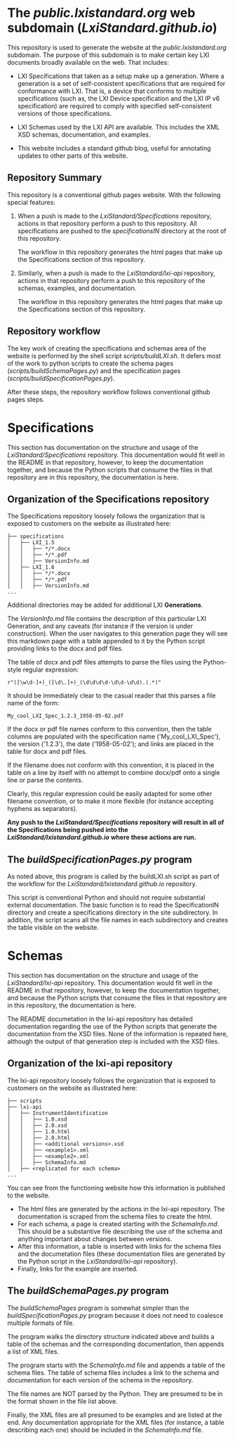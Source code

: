 # The *public.lxistandard.org* web subdomain (*LxiStandard.github.io*)

This repository is used to generate the website at the *public.lxistandard.org* 
subdomain.  The purpose of this subdomain is to make certain key LXI documents
broadly available on the web.  That includes:

  * LXI Specifications that taken as a setup make up a 
  generation.  Where a generation is a set of self-consistent
  specifications that are required for conformance with LXI. 
  That is, a device that conforms to multiple specifications 
  (such as, the LXI Device specification and the LXI IP v6 
  specification) are required to comply with specified
  self-consistent versions of those specifications.

  * LXI Schemas used by the LXI API are available.  This includes the XML XSD schemas, documentation, and examples.

 * This website includes a standard github blog, useful for
  annotating updates to other parts of this website.

## Repository Summary

This repository is a conventional github pages website.  With the following special
features:

1. When a push is made to the *LxiStandard/Specifications* repository, actions in that
   repository perform a push to this repository.  All specifications are pushed to 
   the *specificationsIN* directory at the root of this repository.

   The workflow in this repository generates the html pages that make up the 
   Specifications section of this repository.

2. Similarly, when a push is made to the *LxiStandard/lxi-api* repository, actions
   in that repository perform a push to this repository of the schemas, examples, and documentation.

   The workflow in this repository generates the html pages that make up the 
   Specifications section of this repository.

## Repository workflow

The key work of creating the specifications and schemas area
of the website is performed by the shell script 
*scripts/buildLXI.sh*. It defers most of the work to python
scripts to create the schema pages (*scripts/buildSchemaPages.py*)
and the specification pages (*scripts/buildSpecificationPages.py*).

After these steps, the repository workflow follows conventional
github pages steps.

# Specifications

This section has documentation on the structure and usage of the
*LxiStandard/Specifications* repository.  This 
documentation would fit well in the README in that repository, 
however, to keep the documentation together, and because
the Python scripts that consume the files in that repository
are in this repository, the documentation is here.



## Organization of the Specifications repository

The Specifications repository loosely follows the organization
that is exposed to customers on the website as illustrated here:


````
├── specifications
│   ├── LXI_1.5
│   │   ├── */*.docx
│   │   ├── */*.pdf
│   │   ├── VersionInfo.md
│   ├── LXI_1.6
│   │   ├── */*.docx
│   │   ├── */*.pdf
│   │   ├── VersionInfo.md
...
````
Additional directories may be added for additional
LXI **Generations**.

The *VersionInfo.md* file contains the description of this 
particular LXI Generation, and any caveats (for instance
if the version is under construction).  When the user navigates
to this generation page they will see this markdown page 
with a table appended to it by the Python script providing
links to the docx and pdf files.

The table of docx and pdf files attempts to parse the files
using the Python-style regular expression:

  ```r"([\w\d-]+)_([\d\.]+)_(\d\d\d\d-\d\d-\d\d).(.*)"```

It should be immediately clear to the casual reader that 
this parses a file name of the form:

  ```My_cool_LXI_Spec_1.2.3_1958-05-02.pdf```

If the docx or pdf file names conform to this convention, then
the table columns are populated with the specification name
('My_cool_LXI_Spec'), the version ('1.2.3'), the date
('1958-05-02'); and links are placed in the table for
docx and pdf files.

If the filename does not conform with this convention, it 
is placed in the table on a line by itself with no attempt
to combine docx/pdf onto a single line or parse the contents.

Clearly, this regular expression could be easily adapted for
some other filename convention, or to make it more flexible 
(for instance accepting hyphens as separators).

**Any push to the *LxiStandard/Specifications* repository 
will result in all of the Specifications being pushed into 
the *LxiStandard/lxistandard.github.io* where these actions
are run.**

## The *buildSpecificationPages.py* program

As noted above, this program is called by the buildLXI.sh
script as part of the workflow for the 
*LxiStandard/lxistandard.github.io* repository.

This script is conventional Python and should not require
substantial external documentation. The basic function 
is to read the SpecificationIN directory and create a 
specifications directory in the site subdirectory.  In 
addition, the script scans all the file names in each 
subdirectory and creates the table visible on the website.

# Schemas

This section has documentation on the structure and usage of the
*LxiStandard/lxi-api* repository.  This 
documentation would fit well in the README in that repository, 
however, to keep the documentation together, and because
the Python scripts that consume the files in that repository
are in this repository, the documentation is here.

The README documetation in the lxi-api repository has 
detailed documentation regarding the use of the Python
scripts that generate the documentation from the 
XSD files.  None of the information is repeated here, although
the output of that generation step is included with
the XSD files.


## Organization of the lxi-api repository

The lxi-api repository loosely follows the organization
that is exposed to customers on the website as illustrated here:


````
├── scripts
├── lxi-api
│   ├── InstrumentIdentification
│   │   ├── 1.0.xsd
│   │   ├── 2.0.xsd
│   │   ├── 1.0.html
│   │   ├── 2.0.html
│   │   ├── <additional versions>.xsd
│   │   ├── <example1>.xml
│   │   ├── <example2>.xml
│   │   ├── SchemaInfo.md
│   ├── <replicated for each schema>
...
````

You can see from the functioning website how this information 
is published to the website.

  * The html files are generated by the actions in 
  the lxi-api repository.  The documentation is scraped
  from the schema files to create the html.
  * For each schema, a page is created starting with the 
  *SchemaInfo.md*.  This should be a substantive file 
  describing the use of the schema and anything important
  about changes between versions.
  * After this information, a table is inserted with links
  for the schema files and the documetation files (these
  documentation files are generated by the Python script
  in the *LxiStandard/lxi-api* repository).
  * Finally, links for the example are inserted.

## The *buildSchemaPages.py* program

The *buildSchemaPages* program is somewhat simpler than the 
*buildSpecificationPages.py* program because it does not need
to coalesce multiple formats of file.

The program walks the directory structure indicated above
and builds a table of the schemas and the corresponding
documentation, then appends a list of XML files.

The program starts with the *SchemaInfo.md* file and 
appends a table of the schema files.  The table of 
schema files includes a link to the schema and documentation
for each version of the schema in the repository.

The file names are NOT parsed by the Python.  They are 
presumed to be in the format shown in the file list above.

Finally, the XML files are all presumed to be examples
and are listed at the end.  Any documentation appropriate 
for the XML files (for instance, a table describing 
each one) should be included in the *SchemaInfo.md* file.
